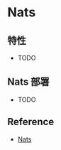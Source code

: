 # Nats

## 特性

- TODO

## Nats 部署

- TODO

## Reference

- [Nats](https://github.com/nats-io/nats-server)
